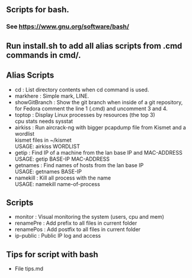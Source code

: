## Scripts for bash.  
### See https://www.gnu.org/software/bash/  
  
## Run install.sh to add all alias scripts from .cmd commands in cmd/.    
  
## Alias Scripts  
*  cd : List directory contents when cd command is used.  
*  markhere : Simple mark, LINE.  
*  showGitBranch : Show the git branch when inside of a git repository,  
for Fedora comment the line 1 (.cmd) and uncomment 3 and 4.  
*  toptop : Display Linux processes by resources (the top 3)  
cpu stats needs sysstat  
*  airkiss : Run aircrack-ng with bigger pcapdump file from Kismet and a wordlist  
kismet files in ~/kismet  
USAGE: airkiss WORDLIST  
*  getip : Find IP of a machine from the lan base IP and MAC-ADDRESS  
USAGE: getip BASE-IP MAC-ADDRESS  
* getnames : Find names of hosts from the lan base IP  
USAGE: getnames BASE-IP  
* namekill : Kill all process with the name  
USAGE: namekill name-of-process  

  
## Scripts  
  
*  monitor : Visual monitoring the system (users, cpu and mem)  
*  renamePre : Add prefix to all files in current folder  
*  renamePos : Add postfix to all files in current folder  
*  ip-public : Public IP log and access  

## Tips for script with bash  
* File tips.md
